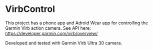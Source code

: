 # VirbControl

This project has a phone app and Adroid Wear app for controlling the Garmin Virb action camera.  See API here:
https://developer.garmin.com/virb/overview/

Developed and tested with Garmin Virb Ultra 30 camera.
